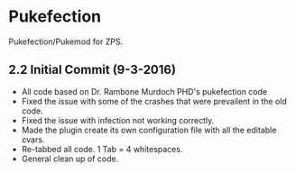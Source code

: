 # Pukefection
Pukefection/Pukemod for ZPS.

2.2 Initial Commit (9-3-2016)
-----------------
- All code based on Dr. Rambone Murdoch PHD's pukefection code
- Fixed the issue with some of the crashes that were prevailent in the old code.
- Fixed the issue with infection not working correctly.
- Made the plugin create its own configuration file with all the editable cvars.
- Re-tabbed all code. 1 Tab = 4 whitespaces.
- General clean up of code.